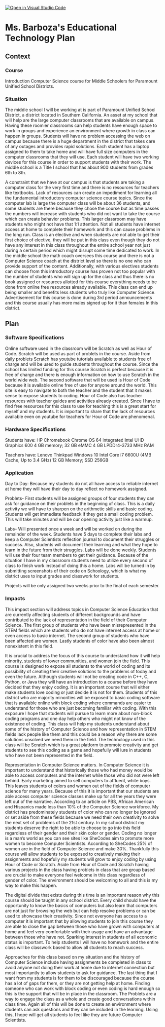 [![Open in Visual Studio Code](https://classroom.github.com/assets/open-in-vscode-f059dc9a6f8d3a56e377f745f24479a46679e63a5d9fe6f495e02850cd0d8118.svg)](https://classroom.github.com/online_ide?assignment_repo_id=5862833&assignment_repo_type=AssignmentRepo)
# Ms. Barboza's Educational Technology Plan


## Context

### Course

Introduction Computer Science course for Middle Schoolers for Paramount Unified School Districts.

### Situation

The middle school I will be working at is part of Paramount Unified School District, a district located in Southern California. An asset at my school that will help are the large computer classrooms that are available on campus. Having these roomier classrooms can help students have enough space to work in groups and experience an environment where growth in class can happen in groups. Students will have no problem accessing the web on campus because there is a huge department in the district that takes care of any outages and provides rapid solutions. Each student has a laptop assigned to them to take home and will have full size computers in the computer classrooms that they will use. Each student will have two working devices for this course in order to support students with their work. The middle school is a Title I school that has about 900 students from grades 6th to 8th. 

A constraint that we have at our campus is that students are taking a computer class for the very first time and there is no resources for teachers like textbooks. Lack of resources can create an impediment for learning all the fundamental introductory computer science course topics. Since the computer lab is large the computer class will be about 36 students, and some students are there because they chose the course  but as time passes the numbers will increase with students who did not want to take the course which can create behavior problems. This larger classroom may have students who might not have that 1:1 attention. Not all students have internet access at home to complete their homework and this can cause problems in the long run. Class is an elective and when students are not able to get their first choice of elective, they will be put in this class even though they do not have any interest in this class throughout the entire school year not just during a certain period which might disrupt some time dedicated to work. In the middle school the math coach oversees this course and there is not a Computer Science coach at the district level so there is no one who can provide support of the content. Additionally, with various electives students can choose from this introductory course has proven not too popular with the number of students who will sign up for the class and thus there is no book assigned or resources allotted for this course everything needs to be done from online free resources already available. This class can end up being smaller and benefits less students who truly like Computer Science.  Advertisement for this course is done during 3rd period announcements and this course usually has more males signed up for it than females In this district.

## Plan

### Software Specifications

Online software used in the classroom will be Scratch as well as Hour of Code. Scratch will be used as part of problets in the course. Aside from daily problets Scratch has youtube tutorials available to students free of charge and will be used to guide students throughout the course.  Since the school has limited funding for this course Scratch is perfect because it is free of charge and there is enough information on how to use Scratch in the world wide web. 
 The second software that will be used is Hour of Code because it is available online free of use for anyone around the world. This site is easy to navigate to both the teacher and the student that it makes sense to expose students to coding. Hour of Code also has teacher resources with teacher guides and activities already created.  Since I have to find free resources for this class to use for teaching this is a great start for myself and my students. It is important to share that the lack of resources available even on youtube for teachers for Hour of Code are phenomenal. 


### Hardware Specifications


Students have:
HP Chromebook 
Chrome OS 64
Integrated Intel UHD Graphics 600
4 GB memory; 32 GB eMMC 
4 GB LPDDr4-3733 MHz RAM


Teachers have:
Lenovo Thinkpad 
Windows 10
Intel Core i7 6600U (4MB Cache, Up to 3.4 GHz)
12 GB Memory; SSD	256GB



### Application
Day to Day:
Because my students do not all have access to reliable internet at home they will have their day to day reflect no homework assigned. 

Problets- First students will be assigned groups of four students they can ask for guidance on their problets in the beginning of class. This is a daily activity we will have to sharpen on the arithmetic skills and basic coding. Students will get immediate feedback if they get a small coding problem. This will take minutes and will be our opening activity just like a warmup.

Labs- Will presented once a week and will be worked on during the remainder of the week. Students have 5 days to complete their labs and keep a Computer Scientists reflection journal to document their struggles or success. Also, students will document their learning and what they hope to learn in the future from their struggles. Labs will be done weekly. Students will use their four team members to get their guidance. Because of the situation I have in my classroom students need to utilize every second of class to finish work instead of doing this a home.  Labs will be turned in by submitting screenshots of their code on Schoology, which is what my district uses to input grades and classwork for students. 

Projects will be only assigned two weeks prior to the final of each semester. 



### Impacts


This impact section will address topics in Computer Science Education that are currently affecting students of different backgrounds and have contributed to the lack of representation in the field of their Computer Science. The first group of students who have been misrepresented in the STEM fields which are students who do not have internet access at home or even access to basic internet. The second group of students who have been affected are women. Lastly students of color have also been almost nonexistent in this field.

It is crucial to address the focus of this course to understand how it will help minority, students of lower communities, and women join the field. This course is designed to expose all students to the world of coding and its possibility of creating their creative solutions to the problems of today and even the future. Although students will not be creating code in  C++, C, Python, or Java they will have an introduction to a course before they have decided that they enjoy coding. It is an important course that will either make students love coding or just decide it is not for them. Students of this district who are majority minorities will be exposed to basic coding software that is available online with block coding where commands are easier to understand for those who are just becoming familiar with coding.  With this exposure I hope that students will pursue to learn more about non-block coding programs and one day help others who might not know of the existence of coding. This class will help my students understand about some of the history of Computer Science and how representation in STEM fields lack people like them and this could be a reason why there are some solutions unsolved we need them in the field. The technology used in this class will be Scratch which is a great platform to promote creativity and get students to see this coding as  a game and hopefully will lure in students who have not been represented in the field.

Representation in Computer Science matters. In Computer Science it is important to understand that historically those who had money would be able to access computers and the internet while those who did not were left behind. Early marketing aimed to sell computers to affluent, white boys. This leaves students of colors and women out of the fields of computer science for many years. Because of this it is important that our students are able access computer science classes make up for all the years they were left out of the narrative. According to an article on PBS, African American and Hispanics made less than 10% of the Computer Science workforce. My district has predominately students of color who can no longer be ignored or set aside from these fields because we need their own creativity to solve the next set of problems of the 21st century. In my school district my students deserve the right to be able to choose to go into this field regardless of their gender and their skin color or gender. Coding no longer is a man’s world as you can see sites like SheCodes aim to promote more women to become Computer Scientists. According to SheCodes 25% of women are in the field of Computer Science and make 30%. Thankfully this course will allow students to be exposed to creatively making their assignments and hopefully my students will grow to enjoy coding by using Hour of Code or Scratch. Aside from Hour of Code and Scratch having various projects in the class having problets in class that are group based are crucial to make everyone feel welcome in this class regardless of gender of color. The environment should be welcoming to all and this is my way to make this happen.

The digital divide that exists during this time is an important reason why this course should be taught in any school district. Every child should have the opportunity to know the basics of computers but also learn that computers are not just for browsing the web but can help resolve problems or can be used to showcase their creativity. Since not everyone has access to a computer it is important that by allowing students to join this course they are able to close the gap between those who have grown with computers at home and feel very comfortable with their usage and have an advantage between those who have not. Sparking interest in students of all economic status is important. To help students I will have no homework and the entire class will be classwork based to allow all students to reach success.

Approaches for this class based on my situation and the history of Computer Science include having assignments be completed in class to avoid anyone not doing their work at home due to internet connection but most importantly to allow students to ask for guidance. The last thing that I want from my students is for them to be discouraged because the course has a lot of gaps for them, or they are not getting help at home. Finding someone who can work with block coding or even coding is hard enough so this is the support that will be in place in the classroom. The Problets are a way to engage the class as a whole and create good conversations within class time. Again all of this will be done to create an environment where students can ask questions and they can be included in the learning. Using this, I hope will get all students to feel like they are  future Computer Scientists. 


